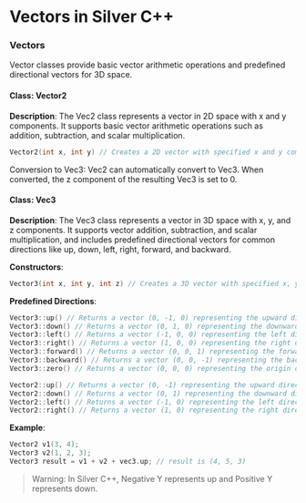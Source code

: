 # Vectors in Silver C++

### Vectors
Vector classes provide basic vector arithmetic operations and predefined directional vectors for 3D space.

#### Class: Vector2
**Description**: The Vec2 class represents a vector in 2D space with x and y components. It supports basic vector arithmetic operations such as addition, subtraction, and scalar multiplication.

```cpp
Vector2(int x, int y) // Creates a 2D vector with specified x and y components.
```

Conversion to Vec3: Vec2 can automatically convert to Vec3. When converted, the z component of the resulting Vec3 is set to 0.

#### Class: Vec3
**Description**: The Vec3 class represents a vector in 3D space with x, y, and z components. It supports vector addition, subtraction, and scalar multiplication, and includes predefined directional vectors for common directions like up, down, left, right, forward, and backward.

**Constructors**:
```cpp
Vector3(int x, int y, int z) // Creates a 3D vector with specified x, y, and z components.
```

**Predefined Directions**:
```cpp
Vector3::up() // Returns a vector (0, -1, 0) representing the upward direction.
Vector3::down() // Returns a vector (0, 1, 0) representing the downward direction.
Vector3::left() // Returns a vector (-1, 0, 0) representing the left direction.
Vector3::right() // Returns a vector (1, 0, 0) representing the right direction.
Vector3::forward() // Returns a vector (0, 0, 1) representing the forward direction.
Vector3::backward() // Returns a vector (0, 0, -1) representing the backward direction.
Vector3::zero() // Returns a vector (0, 0, 0) representing the origin or no movement.

Vector2::up() // Returns a vector (0, -1) representing the upward direction.
Vector2::down() // Returns a vector (0, 1) representing the downward direction.
Vector2::left() // Returns a vector (-1, 0) representing the left direction.
Vector2::right() // Returns a vector (1, 0) representing the right direction.
```

**Example**:
```cpp
Vector2 v1(3, 4);
Vector3 v2(1, 2, 3);
Vector3 result = v1 + v2 + vec3.up; // result is (4, 5, 3)
```

> Warning:
> In Silver C++, Negative Y represents up and Positive Y represents down.
